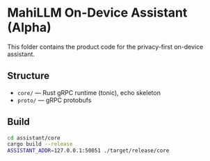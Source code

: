 # MahiLLM On-Device Assistant (Alpha)

This folder contains the product code for the privacy-first on-device assistant.

## Structure

- `core/` — Rust gRPC runtime (tonic), echo skeleton
- `proto/` — gRPC protobufs

## Build

```bash
cd assistant/core
cargo build --release
ASSISTANT_ADDR=127.0.0.1:50051 ./target/release/core
```

